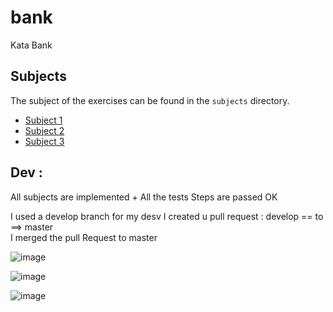 # bank
Kata Bank

## Subjects
The subject of the exercises can be found in the `subjects` directory.

- [Subject 1](subjects/Subject_1.txt)
- [Subject 2](subjects/Subject_2.txt)
- [Subject 3](subjects/Subject_3.txt)


## Dev :

All subjects are implemented + All the tests Steps are passed OK

I used a develop branch for my desv 
I created u pull request : develop == to ==> master  
I merged the pull Request to master


![image](https://github.com/user-attachments/assets/a5cc8bd5-ef68-4613-b66c-2bb606ac58f3)



![image](https://github.com/user-attachments/assets/b2880a4b-64f0-4b2e-976d-cebe81c6aaff)

![image](https://github.com/user-attachments/assets/02b404af-4933-4aec-b527-454d3071e722)
